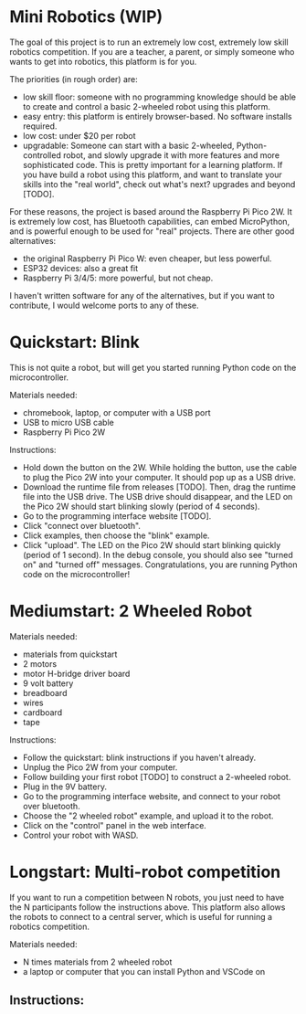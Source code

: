 # Mini Robotics (WIP)

The goal of this project is to run an extremely low cost, extremely low skill robotics competition. If you are a teacher, a parent, or simply someone who wants to get into robotics, this platform is for you.

The priorities (in rough order) are:
 - low skill floor: someone with no programming knowledge should be able to create and control a basic 2-wheeled robot using this platform.
 - easy entry: this platform is entirely browser-based. No software installs required.
 - low cost: under $20 per robot
 - upgradable: Someone can start with a basic 2-wheeled, Python-controlled robot, and slowly upgrade it with more features and more sophisticated code. This is pretty important for a learning platform. If you have build a robot using this platform, and want to translate your skills into the "real world", check out what's next? upgrades and beyond [TODO].

For these reasons, the project is based around the Raspberry Pi Pico 2W. It is extremely low cost, has Bluetooth capabilities, can embed MicroPython, and is powerful enough to be used for "real" projects. There are other good alternatives:
 - the original Raspberry Pi Pico W: even cheaper, but less powerful.
 - ESP32 devices: also a great fit
 - Raspberry Pi 3/4/5: more powerful, but not cheap.

I haven't written software for any of the alternatives, but if you want to contribute, I would welcome ports to any of these.

# Quickstart: Blink

This is not quite a robot, but will get you started running Python code on the microcontroller.

Materials needed:
 - chromebook, laptop, or computer with a USB port
 - USB to micro USB cable
 - Raspberry Pi Pico 2W

Instructions:
 - Hold down the button on the 2W. While holding the button, use the cable to plug the Pico 2W into your computer. It should pop up as a USB drive.
 - Download the runtime file from releases [TODO]. Then, drag the runtime file into the USB drive. The USB drive should disappear, and the LED on the Pico 2W should start blinking slowly (period of 4 seconds). 
 - Go to the programming interface website [TODO].
 - Click "connect over bluetooth".
 - Click examples, then choose the "blink" example.
 - Click "upload". The LED on the Pico 2W should start blinking quickly (period of 1 second). In the debug console, you should also see "turned on" and "turned off" messages. Congratulations, you are running Python code on the microcontroller!

# Mediumstart: 2 Wheeled Robot

Materials needed:
 - materials from quickstart
 - 2 motors
 - motor H-bridge driver board
 - 9 volt battery
 - breadboard
 - wires
 - cardboard
 - tape

Instructions:
 - Follow the quickstart: blink instructions if you haven't already.
 - Unplug the Pico 2W from your computer.
 - Follow building your first robot [TODO] to construct a 2-wheeled robot.
 - Plug in the 9V battery.
 - Go to the programming interface website, and connect to your robot over bluetooth.
 - Choose the "2 wheeled robot" example, and upload it to the robot.
 - Click on the "control" panel in the web interface.
 - Control your robot with WASD.

# Longstart: Multi-robot competition

If you want to run a competition between N robots, you just need to have the N participants follow the instructions above. This platform also allows the robots to connect to a central server, which is useful for running a robotics competition. 

Materials needed:
 - N times materials from 2 wheeled robot
 - a laptop or computer that you can install Python and VSCode on

Instructions:
 - 




